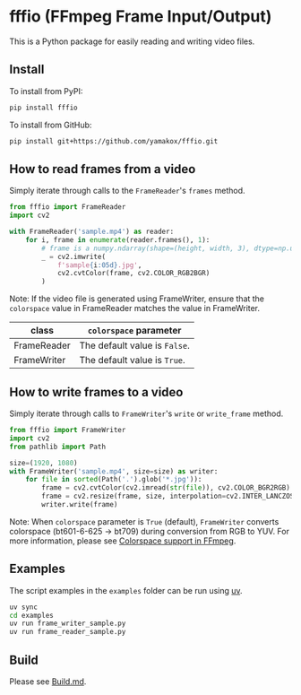 # fffio (FFmpeg Frame Input/Output)

This is a Python package for easily reading and writing video files.

## Install

To install from PyPI:

```bash
pip install fffio
```

To install from GitHub:

```bash
pip install git+https://github.com/yamakox/fffio.git
```

## How to read frames from a video

Simply iterate through calls to the `FrameReader`'s `frames` method.

```python
from fffio import FrameReader
import cv2

with FrameReader('sample.mp4') as reader:
    for i, frame in enumerate(reader.frames(), 1):
        # frame is a numpy.ndarray(shape=(height, width, 3), dtype=np.uint8).
        _ = cv2.imwrite(
            f'sample{i:05d}.jpg', 
            cv2.cvtColor(frame, cv2.COLOR_RGB2BGR)
        )
```

Note: If the video file is generated using FrameWriter, ensure that the `colorspace` value in FrameReader matches the value in FrameWriter.

|class|`colorspace` parameter|
|---|---|
|FrameReader|The default value is `False`.|
|FrameWriter|The default value is `True`.|

## How to write frames to a video

Simply iterate through calls to `FrameWriter`'s `write` or `write_frame` method.

```python
from fffio import FrameWriter
import cv2
from pathlib import Path

size=(1920, 1080)
with FrameWriter('sample.mp4', size=size) as writer:
    for file in sorted(Path('.').glob('*.jpg')):
        frame = cv2.cvtColor(cv2.imread(str(file)), cv2.COLOR_BGR2RGB)
        frame = cv2.resize(frame, size, interpolation=cv2.INTER_LANCZOS4)
        writer.write(frame)
```

Note: When `colorspace` parameter is `True` (default), `FrameWriter` converts colorspace (bt601-6-625 -> bt709) during conversion from RGB to YUV. For more information, please see [Colorspace support in FFmpeg](https://trac.ffmpeg.org/wiki/colorspace#colorspace_yuv420p).

## Examples

The script examples in the `examples` folder can be run using [uv](https://docs.astral.sh/uv/).

```bash
uv sync
cd examples
uv run frame_writer_sample.py
uv run frame_reader_sample.py
```

## Build

Please see [Build.md](./Build.md).

